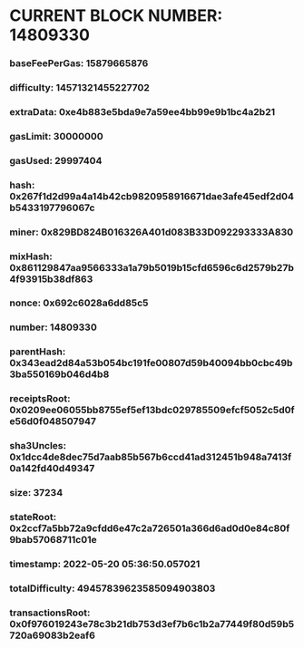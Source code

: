 # CURRENT BLOCK NUMBER: 14809330

### baseFeePerGas: 15879665876
### difficulty: 14571321455227702
### extraData: 0xe4b883e5bda9e7a59ee4bb99e9b1bc4a2b21
### gasLimit: 30000000
### gasUsed: 29997404
### hash: 0x267f1d2d99a4a14b42cb9820958916671dae3afe45edf2d04b5433197796067c
### miner: 0x829BD824B016326A401d083B33D092293333A830
### mixHash: 0x861129847aa9566333a1a79b5019b15cfd6596c6d2579b27b4f93915b38df863
### nonce: 0x692c6028a6dd85c5
### number: 14809330
### parentHash: 0x343ead2d84a53b054bc191fe00807d59b40094bb0cbc49b3ba550169b046d4b8
### receiptsRoot: 0x0209ee06055bb8755ef5ef13bdc029785509efcf5052c5d0fe56d0f048507947
### sha3Uncles: 0x1dcc4de8dec75d7aab85b567b6ccd41ad312451b948a7413f0a142fd40d49347
### size: 37234
### stateRoot: 0x2ccf7a5bb72a9cfdd6e47c2a726501a366d6ad0d0e84c80f9bab57068711c01e
### timestamp: 2022-05-20 05:36:50.057021
### totalDifficulty: 49457839623585094903803
### transactionsRoot: 0x0f976019243e78c3b21db753d3ef7b6c1b2a77449f80d59b5720a69083b2eaf6
